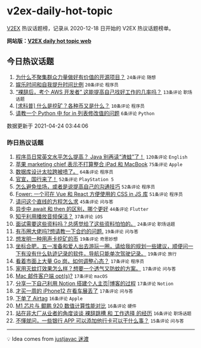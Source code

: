# v2ex-daily-hot-topic

[V2EX](https://www.v2ex.com/) 热议话题榜，记录从 2020-12-18 日开始的 V2EX 热议话题榜单。

**网站版：[V2EX daily hot topic web](https://boojack.github.io/v2ex-daily-hot-topic-web/)**

## 今日热议话题

<!-- TODAY BEGIN -->

1. [为什么不聚集群众力量做好有价值的开源项目？](https://www.v2ex.com/t/772865) `24条评论` `随想`
1. [娱乐时间和自我提升时间比例](https://www.v2ex.com/t/772866) `20条评论` `程序员`
1. [“裸辞后，考个 AWS 开发者” 这能提高自己找好工作的几率吗？](https://www.v2ex.com/t/772862) `13条评论` `职场话题`
1. [[求科普] 什么是挖矿？各种币又是什么？](https://www.v2ex.com/t/772869) `10条评论` `程序员`
1. [请教一个 Python 中 for in 列表修改值的问题](https://www.v2ex.com/t/772873) `6条评论` `Python`

数据更新于 2021-04-24 03:44:06

<!-- TODAY END -->

### 昨日热议话题

<!-- YESTERDAY BEGIN -->

1. [程序员日常英文水平怎么提高？ Java 别再读“渣蛙”了！](https://www.v2ex.com/t/772621) `120条评论` `English`
1. [苹果 marketing chief 表示不打算整合 iPad 和 MacBook](https://www.v2ex.com/t/772612) `75条评论` `Apple`
1. [数据库设计太拉跨被喷了。](https://www.v2ex.com/t/772712) `64条评论` `程序员`
1. [官宣，国行来了！](https://www.v2ex.com/t/772651) `52条评论` `PlayStation 5`
1. [怎么避免怯场，或者是说提高自己的沟通技巧](https://www.v2ex.com/t/772652) `52条评论` `程序员`
1. [Fower: 一个可在 Vue 和 React 方便使用的 CSS in JS 库](https://www.v2ex.com/t/772656) `51条评论` `程序员`
1. [请问这个直线的方程怎么求](https://www.v2ex.com/t/772618) `45条评论` `问与答`
1. [异步中 await 和 then 的区别，哪个更好](https://www.v2ex.com/t/772610) `44条评论` `Flutter`
1. [知乎利用播放音频保活？](https://www.v2ex.com/t/772704) `37条评论` `iOS`
1. [面试需要这些资料吗？总感觉给了这些资料怕怕的。](https://www.v2ex.com/t/772632) `24条评论` `职场话题`
1. [有币圈大佬吗?想请教一下合约的问题.](https://www.v2ex.com/t/772824) `19条评论` `问与答`
1. [想发明一种用声卡挖矿的币](https://www.v2ex.com/t/772795) `19条评论` `奇思妙想`
1. [坐标合肥，五一准备和爱人出去游玩一圈，请给我的规划一些建议，顺便问一下有没有什么轨迹记录的软件，导航只能单次驾驶记录。](https://www.v2ex.com/t/772638) `19条评论` `旅行`
1. [看着市面上大量 Go 岗，如何调整心态？](https://www.v2ex.com/t/772855) `17条评论` `程序员`
1. [家用灭蚊灯效果怎么样？想要一个透气又防蚊的方案。](https://www.v2ex.com/t/772702) `17条评论` `问与答`
1. [Mac 邮件客户端 opt(s)?](https://www.v2ex.com/t/772700) `17条评论` `macOS`
1. [分享一下自己利用 Notion 搭建个人主页|博客的过程](https://www.v2ex.com/t/772693) `17条评论` `Notion`
1. [才买一周的 iPhone12 在看车展丢了](https://www.v2ex.com/t/772692) `17条评论` `问与答`
1. [下单了 Airtag](https://www.v2ex.com/t/772810) `16条评论` `Apple`
1. [M1 芯片与 鲲鹏 920 数值计算性能对比](https://www.v2ex.com/t/772776) `16条评论` `硬件`
1. [站在非大厂从业者的角度谈谈 裸辞跳槽 和 工作选择 的经历](https://www.v2ex.com/t/772748) `16条评论` `职场话题`
1. [不懂就问，一些银行 APP 可以添加他行卡可以干什么事？](https://www.v2ex.com/t/772730) `15条评论` `问与答`

<!-- YESTERDAY END -->

---

💡 Idea comes from [justjavac 迷渡](https://github.com/justjavac/)

